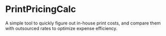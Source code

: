 # PrintPricingCalc
 A simple tool to quickly figure out in-house print costs, and compare them with outsourced rates to optimize expense efficiency.
